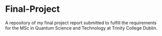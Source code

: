 # Final-Project
A repository of my final project report submitted to fulfill the requirements for the MSc in Quantum Science and Technology at Trinity College Dublin.
